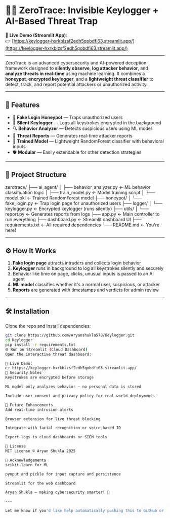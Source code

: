 # 🕵️‍♂️ ZeroTrace: Invisible Keylogger + AI-Based Threat Trap

🚨 **Live Demo (Streamlit App)**:  
👉 [https://keylogger-hxrkblzsf2edh5qobdfi63.streamlit.app/](https://keylogger-hxrkblzsf2edh5qobdfi63.streamlit.app/)

---

ZeroTrace is an advanced cybersecurity and AI-powered deception framework designed to **silently observe**, **log attacker behavior**, and **analyze threats in real-time** using machine learning. It combines a **honeypot**, **encrypted keylogger**, and a **lightweight threat classifier** to detect, track, and report potential attackers or unauthorized activity.

---

## 🚀 Features

- 🎯 **Fake Login Honeypot** — Traps unauthorized users  
- 👀 **Silent Keylogger** — Logs all keystrokes encrypted in the background  
- 🔍 **Behavior Analyzer** — Detects suspicious users using ML model  
- 📄 **Threat Reports** — Generates real-time attacker reports  
- 🧠 **Trained Model** — Lightweight RandomForest classifier with behavioral inputs  
- 🛡️ **Modular** — Easily extendable for other detection strategies  

---

## 📁 Project Structure

zerotrace/
├── ai_agent/
│ ├── behavior_analyzer.py ← ML behavior classification logic
│ ├── train_model.py ← Model training script
│ └── model.pkl ← Trained RandomForest model
├── honeypot/
│ └── fake_login.py ← Trap login page for unauthorized users
├── logger/
│ └── keylogger.py ← Encrypted keylogger (runs silently)
├── utils/
│ └── report.py ← Generates reports from logs
├── app.py ← Main controller to run everything
├── dashboard.py ← Streamlit dashboard UI
├── requirements.txt ← All required dependencies
└── README.md ← You're here!

---

## ⚙️ How It Works

1. **Fake login page** attracts intruders and collects login behavior  
2. **Keylogger** runs in background to log all keystrokes silently and securely  
3. Behavior like time on page, clicks, unusual inputs is passed to an AI agent  
4. **ML model** classifies whether it's a normal user, suspicious, or attacker  
5. **Reports** are generated with timestamps and verdicts for admin review  

---

## 🛠️ Installation

Clone the repo and install dependencies:

```bash
git clone https://github.com/Aryanshukla578/Keylogger.git
cd Keylogger
pip install -r requirements.txt
🌐 Run on Streamlit (Cloud Dashboard)
Open the interactive threat dashboard:

🔗 Live Demo:
👉 https://keylogger-hxrkblzsf2edh5qobdfi63.streamlit.app/
🔐 Security Notes
Keystrokes are encrypted before storage

ML model only analyzes behavior — no personal data is stored

Include user consent and privacy policy for real-world deployments

🧩 Future Enhancements
Add real-time intrusion alerts

Browser extension for live threat blocking

Integrate with facial recognition or voice-based ID

Export logs to cloud dashboards or SIEM tools

📃 License
MIT License © Aryan Shukla 2025

🙌 Acknowledgements
scikit-learn for ML

pynput and pickle for input capture and persistence

Streamlit for the web dashboard

Aryan Shukla — making cybersecurity smarter! 🚀

---

Let me know if you'd like help automatically pushing this to GitHub or tweaking the dashboard interface/UI next.
